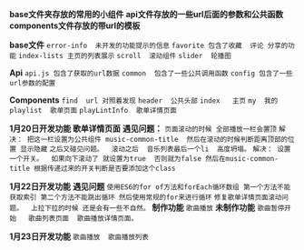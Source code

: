 **base文件夹存放的常用的小组件**
**api文件存放的一些url后面的参数和公共函数**
**components文件存放的带url的模板**


**base文件**
`error-info  未开发的功能提示的信息`
`favorite 包含了收藏  评论 分享的功能`
`index-lists 主页的列表展示`
`scroll  滚动组件`
`slider  轮播图`


**Api**
`api.js 包含了获取的url数据`
`common  包含了一些公共调用函数`
`config 包含了一些url参数的配置`


**Components**
`find  url 对照着发现`
`header  公共头部`
`index   主页`
`my  我的`
`playlist  歌单页面`
`playLintInfo  歌单详情页面`


**1月20日开发功能   歌单详情页面**
**遇见问题：**
  `页面滚动的时候 全部播放一栏会置顶`
  `解决： 把这一栏设置为公共组件 music-common-title  然后在滚动的时候判断距离顶部的位置 显示隐藏`
  `之后又碰见问题。  滚动之后  音乐列表最后一个li  高度坍塌。`
  `解决： 设置一个开关。  如果向下滚动了 就设置为true  否则就为false 然后在music-common-title 根据传递过来的开关判断是否要添加这个class`
  
**1月22日开发功能**
**遇见问题**
`使用ES6的for of方法和forEach循环数组 第一个方法不能获取索引 第二个方法不能跳出循环 然后使用常规的for来进行循环`
`修复歌单详情页面滚动问题。  上拉下拉的时候 还是会有一些不自然。`
**制作功能**
`歌曲播放`
**未制作功能**
`歌曲暂停开始   歌曲列表页面  歌曲播放详情页面。`

**1月23日开发功能**
`歌曲播放  歌曲播放列表`

